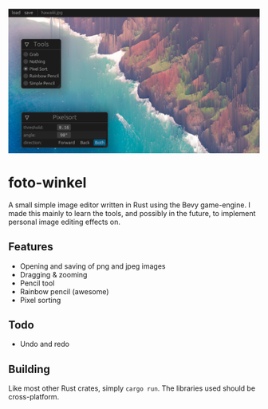 ![preview image](./preview.png)
# foto-winkel
A small simple image editor written in Rust using the Bevy game-engine. I made this mainly to learn the tools, and possibly in the future, to implement personal image editing effects on.

## Features
* Opening and saving of png and jpeg images
* Dragging & zooming
* Pencil tool
* Rainbow pencil (awesome)
* Pixel sorting

## Todo
* Undo and redo

## Building
Like most other Rust crates, simply `cargo run`. The libraries used should be cross-platform.
